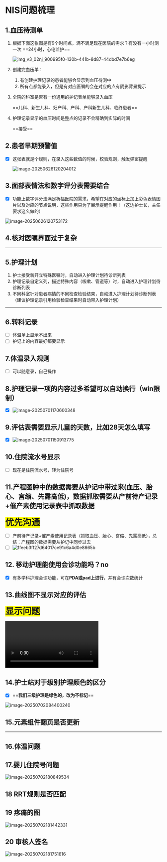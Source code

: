 # NIS问题梳理

## 1.血压待测单

1. 根据下面这张图是有9个时间点，满不满足现在医院的需求？有没有一小时测一次
   ==24小时，心电监护==

   ![img_v3_02nj_900995f0-130b-441b-8d87-44dbd7e7b6eg](https://gitee.com/HavertzPlatform/worker-picgo/raw/master/img_v3_02nj_900995f0-130b-441b-8d87-44dbd7e7b6eg.jpg)

2. 创建完血压单：

   1. 有创建护理记录的患者能够会显示到血压待测中 
   2. 所有点都能录入，但是有对应医嘱的会在对应的点有阴影背景提示 

3. 全院的科室是否有一份通用的护记表单能够录入血压 

   ==儿科、新生儿科、妇产科、产科、产科新生儿科、临终患者==

4. 护理记录显示的血压时间是整点的记录不会精确到实际的时间

   ==接受==

## 2.患者早期预警值

- [x] 这张表就是个规则，在录入这些数值的时候，校验规则，触发弹窗提醒

   ![image-20250626120204012](https://gitee.com/HavertzPlatform/worker-picgo/raw/master/image-20250626120204012.png)

## 3.面部表情法和数字评分表需要结合

- [x] 功能上数字评分法满足祈福医院的需求，希望在对应的坐标上加上彩色表情图片以及对应的节点说明，这些作用只为了展示提醒作用！（这边护士长，主任要求这么做的）

![image-20250626120753172](https://gitee.com/HavertzPlatform/worker-picgo/raw/master/image-20250626120753172.png)

## 4.核对医嘱界面过于复杂

---

## 5.护理计划

1. 护士接受新开立特殊医嘱时，自动进入护理计划待诊断列表
2. 护理记录自定义列，描述特殊内容（咳嗽、管道等）时，自动进入护理计划待诊断列表
3. 不同科室针对患者病情的不同检查检验结果，自动进入护理计划待诊断列表（建议护理记录引用检验检查结果时自动带入护理计划）

---

## 6.转科记录 

- [ ] 体温单上显示不出来
- [ ] 护记上的内容最好都要显示

## 7.体温录入规则

- [ ] 可以随意录，自己操作

## 8.护理记录一项的内容过多希望可以自动换行（win限制）

- [x] ![image-20250701170600348](https://gitee.com/HavertzPlatform/worker-picgo/raw/master/image-20250701170600348.png)

## 9.评估表需要显示儿童的天数，比如28天怎么填写

- [x] ![image-20250701150913775](https://gitee.com/HavertzPlatform/worker-picgo/raw/master/image-20250701150913775.png)

## 10.住院流水号显示

- [ ] 现在是住院流水号，转为住院号

## 11.产程图肿中的数据需要从护记中带过来(血压、胎心、宫缩、先露高低)，数据抓取需要从产前待产记录+催产素使用记录表中抓取数据

<span style="background-color: yellow; font-size:28px; font-weight: bold;">优先沟通</span>

- [ ] 产前待产记录+催产素使用记录表（抓取血压、胎心、宫缩、先露高低），总结：产程图的数据需要从护记中同步过去
- [ ] ![1feeb3ff27d64017ce91c6a4d0e8665b](https://gitee.com/HavertzPlatform/worker-picgo/raw/master/1feeb3ff27d64017ce91c6a4d0e8665b.png)

## 12. 移动护理能使用会诊功能吗？no

- [x] 有多学科护理会诊功能，可在**PDA或pad上进行**，并有会诊次数统计

## 13.曲线图不显示对应的评估

<span style="background-color: yellow; font-size:28px; font-weight: bold;">显示问题</span>

<video src="https://gitee.com/HavertzPlatform/worker-picgo/raw/master/2025-07-01 18-11-14.mp4"></video>

## 14.护士站对于级别护理颜色的区分

- [x] ==**我们三级护理是绿色的，改为不标记**==

![image-20250702084400240](https://gitee.com/HavertzPlatform/worker-picgo/raw/master/image-20250702084400240.png)

## 15.元素组件翻页是否更新

---

## 16.体温问题

## 17.婴儿住院号问题

![image-20250702180849534](https://gitee.com/HavertzPlatform/worker-picgo/raw/master/image-20250702180849534.png)

## 18 RRT规则是否匹配

## 19 疼痛的图

![image-20250702181442331](https://gitee.com/HavertzPlatform/worker-picgo/raw/master/image-20250702181442331.png)

## 20 审核人签名

![image-20250702181751616](https://gitee.com/HavertzPlatform/worker-picgo/raw/master/image-20250702181751616.png)



